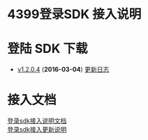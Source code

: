 ﻿# 4399登录SDK 接入说明




# 登陆 SDK 下载




* [v1.2.0.4](https://github.com/4399SDKDev/4399LoginSDK/blob/master/m4399LoginSDK.zip) (__2016-03-04__) [更新日志](https://github.com/4399SDKDev/4399LoginSDK/blob/master/Document/LoginSDK_DOC.md)










# 接入文档




[登录sdk接入说明文档](https://github.com/4399SDKDev/4399LoginSDK/blob/master/Document/LoginSDK_DOC.md)   
[登录sdk接入更新说明](https://github.com/4399SDKDev/4399LoginSDK/blob/master/Document/4399登录SDK升级日志.md)   
